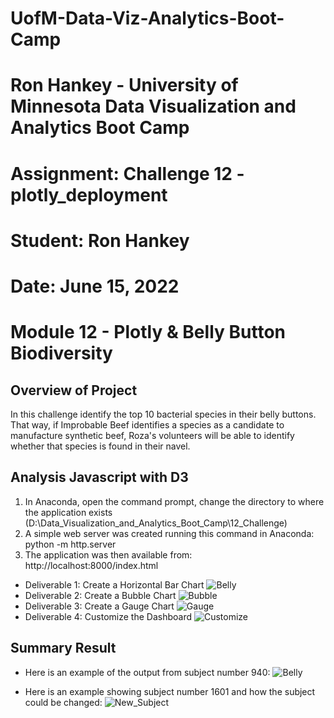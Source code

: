 # UofM-Data-Viz-Analytics-Boot-Camp
# Ron Hankey - University of Minnesota Data Visualization and Analytics Boot Camp
#                   Assignment: Challenge 12 - plotly_deployment
#                           Student: Ron Hankey
#                           Date: June 15, 2022

# Module 12 - Plotly & Belly Button Biodiversity

## Overview of Project
In this challenge identify the top 10 bacterial species in their belly buttons. That way, if Improbable Beef identifies a species as a candidate to manufacture synthetic beef, Roza's volunteers will be able to identify whether that species is found in their navel.

## Analysis Javascript with D3
1. In Anaconda, open the command prompt, change the directory to where the application exists (D:\Data_Visualization_and_Analytics_Boot_Camp\12_Challenge)
2. A simple web server was created running this command in Anaconda: python -m http.server
3. The application was then available from: http://localhost:8000/index.html

* Deliverable 1: Create a Horizontal Bar Chart
![Belly](https://github.com/lykkelig/plotly_deployment/blob/main/static/images/Bar_Chart.png)
* Deliverable 2: Create a Bubble Chart
![Bubble](https://github.com/lykkelig/plotly_deployment/blob/main/static/images/Bubble_Chart.png)
* Deliverable 3: Create a Gauge Chart 
![Gauge](https://github.com/lykkelig/plotly_deployment/blob/main/static/images/Gauge_Chart.png)
* Deliverable 4: Customize the Dashboard
![Customize](https://github.com/lykkelig/plotly_deployment/blob/main/static/images/Customize.png)


## Summary Result
* Here is an example of the output from subject number 940: 
![Belly](https://github.com/lykkelig/plotly_deployment/blob/main/static/images/Belly_Button_Page_1.png)

* Here is an example showing subject number 1601 and how the subject could be changed: 
![New_Subject](https://github.com/lykkelig/plotly_deployment/blob/main/static/images/Subject_Selection_1601.png)